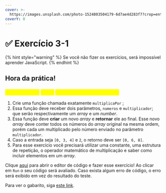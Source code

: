 ```yaml
---
cover: >-
  https://images.unsplash.com/photo-1524803504179-6d7ae4d283f7?crop=entropy&cs=srgb&fm=jpg&ixid=M3wxOTcwMjR8MHwxfHNlYXJjaHw3fHxyZWN0YW5nbGV8ZW58MHx8fHwxNjg5ODY1NDg2fDA&ixlib=rb-4.0.3&q=85
coverY: 0
---
```


# ✅ Exercício 3-1

{% hint style="warning" %}
Se você não fizer os exercícios, será impossível aprender JavaScript.
{% endhint %}

## Hora da prática!

### <mark style="color:yellow;">\[A] Função do</mark> <mark style="color:yellow;"></mark>_<mark style="color:yellow;">array</mark>_ <mark style="color:yellow;"></mark><mark style="color:yellow;">de números multiplicados</mark>

1. Crie uma função chamada exatamente `multiplicaPor` ;
2. Essa função deve receber dois parâmetros, `numeros` e `multiplicador`; que serão respectivamente um _array_ e um _number_.
3. Essa função deve **criar** um novo _array_ e **retornar** ele ao final. Esse novo _array_ deve conter todos os números do _array_ original na mesma ordem, porém cada um multiplicado pelo número enviado no parâmetro `multiplicador`.
4. Caso a entrada seja `[0, 3, 4]` e `2`, o retorno deve ser `[0, 6, 8]`.
5. Para esse exercício você precisará utilizar uma constante, uma estrutura de repetição, o operador matemático de multiplicação e saber como incluir elementos em um _array_.

Clique [aqui](https://esta.la/4ex) para abrir o editor de código e fazer esse exercício! Ao clicar em `Run` o seu código será avaliado. Caso exista algum erro de código, o erro será exibido em vez do resultado do teste.

Para ver o gabarito, siga [este link](https://esta.la/14G).
